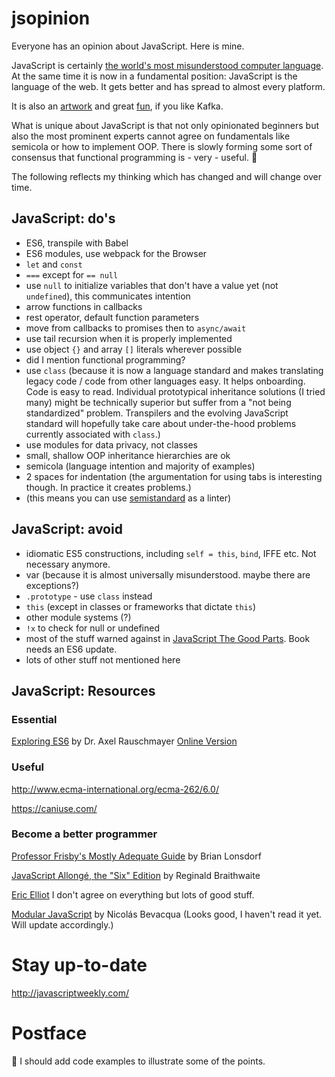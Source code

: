 # jsopinion

Everyone has an opinion about JavaScript. Here is mine.

JavaScript is certainly [the world's most misunderstood computer language](http://www.crockford.com/javascript/javascript.html). At the same time it is now in a fundamental position: JavaScript is the language of the web. It gets better and has spread to almost every platform.

It is also an [artwork](http://aem1k.com/) and great [fun](https://www.destroyallsoftware.com/talks/wat), if you like Kafka.

What is unique about JavaScript is that not only opinionated beginners but also the most prominent experts cannot agree on fundamentals like semicola or how to implement OOP. There is slowly forming some sort of consensus that functional programming is - very - useful. 👏

The following reflects my thinking which has changed and will change over time.

## JavaScript: do's

* ES6, transpile with Babel
* ES6 modules, use webpack for the Browser   
* `let` and `const`
* `===` except for `== null`
* use `null` to initialize variables that don't have a value yet (not `undefined`), this communicates intention
* arrow functions in callbacks   
* rest operator, default function parameters   
* move from callbacks to promises then to `async/await`
* use tail recursion when it is properly implemented
* use object `{}` and array `[]` literals wherever possible
* did I mention functional programming?      
* use `class` (because it is now a language standard and makes translating legacy code / code from other languages easy. It helps onboarding. Code is easy to read. Individual prototypical inheritance solutions (I tried many) might be technically superior but suffer from a "not being standardized" problem. Transpilers and the evolving JavaScript standard will hopefully  take care about under-the-hood problems currently associated with `class`.)
* use modules for data privacy, not classes
* small, shallow OOP inheritance hierarchies are ok
* semicola (language intention and majority of examples)
* 2 spaces for indentation (the argumentation for using tabs is interesting though. In practice it creates problems.)
* (this means you can use [semistandard](https://github.com/Flet/semistandard) as a linter)

## JavaScript: avoid

* idiomatic ES5 constructions, including  `self = this`, `bind`, IFFE etc. Not necessary anymore.   
* var (because it is almost universally misunderstood. maybe there are exceptions?)   
* `.prototype` - use `class` instead   
* `this` (except in classes or frameworks that dictate `this`)   
* other module systems (?)   
* `!x` to check for null or undefined
* most of the stuff warned against in [JavaScript The Good Parts](http://shop.oreilly.com/product/9780596517748.do). Book needs an ES6 update.     
* lots of other stuff not mentioned here

## JavaScript: Resources

### Essential

[Exploring ES6](https://leanpub.com/exploring-es6/) by Dr. Axel Rauschmayer
[Online Version](http://exploringjs.com/es6/index.html)

### Useful

http://www.ecma-international.org/ecma-262/6.0/

https://caniuse.com/

### Become a better programmer

[Professor Frisby's Mostly Adequate Guide](https://github.com/MostlyAdequate/mostly-adequate-guide) by Brian Lonsdorf

[JavaScript Allongé, the "Six" Edition](https://leanpub.com/javascriptallongesix/read) by Reginald Braithwaite

[Eric Elliot](https://ericelliottjs.com/) I don't agree on everything but lots of good stuff.

[Modular JavaScript](https://mjavascript.com/) by Nicolás Bevacqua
(Looks good, I haven't read it yet. Will update accordingly.)

# Stay up-to-date

http://javascriptweekly.com/

# Postface

🤔 I should add code examples to illustrate some of the points.
